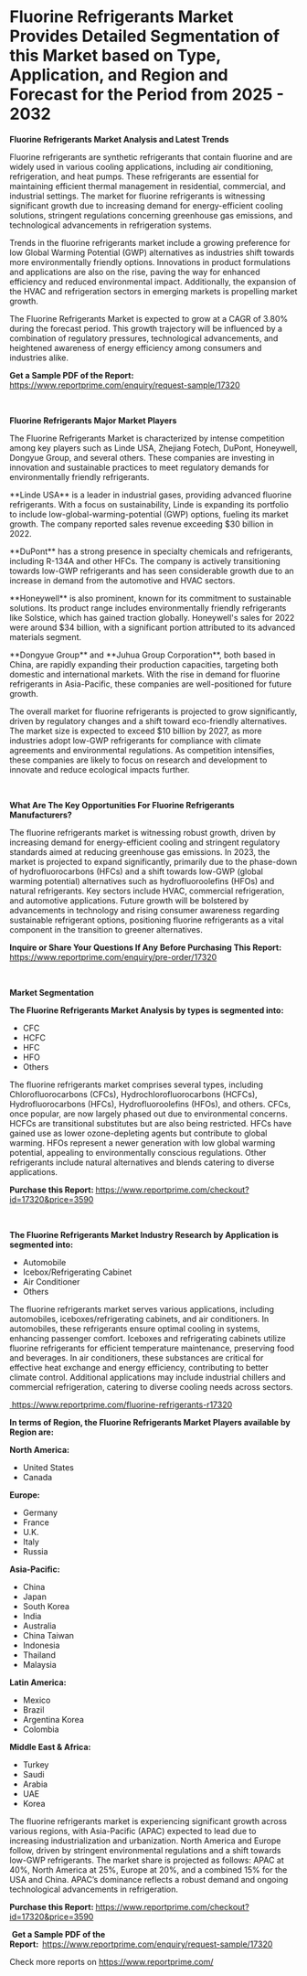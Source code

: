 <p><h1>Fluorine Refrigerants Market Provides Detailed Segmentation of this Market based on Type, Application, and Region and Forecast for the Period from 2025 - 2032</h1></p><p><strong>Fluorine Refrigerants Market Analysis and Latest Trends</strong></p>
<p><p>Fluorine refrigerants are synthetic refrigerants that contain fluorine and are widely used in various cooling applications, including air conditioning, refrigeration, and heat pumps. These refrigerants are essential for maintaining efficient thermal management in residential, commercial, and industrial settings. The market for fluorine refrigerants is witnessing significant growth due to increasing demand for energy-efficient cooling solutions, stringent regulations concerning greenhouse gas emissions, and technological advancements in refrigeration systems.</p><p>Trends in the fluorine refrigerants market include a growing preference for low Global Warming Potential (GWP) alternatives as industries shift towards more environmentally friendly options. Innovations in product formulations and applications are also on the rise, paving the way for enhanced efficiency and reduced environmental impact. Additionally, the expansion of the HVAC and refrigeration sectors in emerging markets is propelling market growth. </p><p>The Fluorine Refrigerants Market is expected to grow at a CAGR of 3.80% during the forecast period. This growth trajectory will be influenced by a combination of regulatory pressures, technological advancements, and heightened awareness of energy efficiency among consumers and industries alike.</p></p>
<p><strong>Get a Sample PDF of the Report:&nbsp;</strong> <a href="https://www.reportprime.com/enquiry/request-sample/17320?utm_campaign=2302&utm_medium=2&utm_source=Github&utm_content=ia&utm_term=18032025&utm_id=fluorine-refrigerants">https://www.reportprime.com/enquiry/request-sample/17320</a></p>
<p>&nbsp;</p>
<p><strong>Fluorine Refrigerants Major Market Players</strong></p>
<p><p>The Fluorine Refrigerants Market is characterized by intense competition among key players such as Linde USA, Zhejiang Fotech, DuPont, Honeywell, Dongyue Group, and several others. These companies are investing in innovation and sustainable practices to meet regulatory demands for environmentally friendly refrigerants.</p><p>**Linde USA** is a leader in industrial gases, providing advanced fluorine refrigerants. With a focus on sustainability, Linde is expanding its portfolio to include low-global-warming-potential (GWP) options, fueling its market growth. The company reported sales revenue exceeding $30 billion in 2022.</p><p>**DuPont** has a strong presence in specialty chemicals and refrigerants, including R-134A and other HFCs. The company is actively transitioning towards low-GWP refrigerants and has seen considerable growth due to an increase in demand from the automotive and HVAC sectors.</p><p>**Honeywell** is also prominent, known for its commitment to sustainable solutions. Its product range includes environmentally friendly refrigerants like Solstice, which has gained traction globally. Honeywell's sales for 2022 were around $34 billion, with a significant portion attributed to its advanced materials segment.</p><p>**Dongyue Group** and **Juhua Group Corporation**, both based in China, are rapidly expanding their production capacities, targeting both domestic and international markets. With the rise in demand for fluorine refrigerants in Asia-Pacific, these companies are well-positioned for future growth.</p><p>The overall market for fluorine refrigerants is projected to grow significantly, driven by regulatory changes and a shift toward eco-friendly alternatives. The market size is expected to exceed $10 billion by 2027, as more industries adopt low-GWP refrigerants for compliance with climate agreements and environmental regulations. As competition intensifies, these companies are likely to focus on research and development to innovate and reduce ecological impacts further.</p></p>
<p>&nbsp;</p>
<p><strong>What Are The Key Opportunities For Fluorine Refrigerants Manufacturers?</strong></p>
<p><p>The fluorine refrigerants market is witnessing robust growth, driven by increasing demand for energy-efficient cooling and stringent regulatory standards aimed at reducing greenhouse gas emissions. In 2023, the market is projected to expand significantly, primarily due to the phase-down of hydrofluorocarbons (HFCs) and a shift towards low-GWP (global warming potential) alternatives such as hydrofluoroolefins (HFOs) and natural refrigerants. Key sectors include HVAC, commercial refrigeration, and automotive applications. Future growth will be bolstered by advancements in technology and rising consumer awareness regarding sustainable refrigerant options, positioning fluorine refrigerants as a vital component in the transition to greener alternatives.</p></p>
<p><strong>Inquire or Share Your Questions If Any Before Purchasing This Report:</strong> <a href="https://www.reportprime.com/enquiry/pre-order/17320?utm_campaign=2302&utm_medium=2&utm_source=Github&utm_content=ia&utm_term=18032025&utm_id=fluorine-refrigerants">https://www.reportprime.com/enquiry/pre-order/17320</a></p>
<p>&nbsp;</p>
<p><strong>Market Segmentation</strong></p>
<p><strong>The Fluorine Refrigerants Market Analysis by types is segmented into:</strong></p>
<p><ul><li>CFC</li><li>HCFC</li><li>HFC</li><li>HFO</li><li>Others</li></ul></p>
<p><p>The fluorine refrigerants market comprises several types, including Chlorofluorocarbons (CFCs), Hydrochlorofluorocarbons (HCFCs), Hydrofluorocarbons (HFCs), Hydrofluoroolefins (HFOs), and others. CFCs, once popular, are now largely phased out due to environmental concerns. HCFCs are transitional substitutes but are also being restricted. HFCs have gained use as lower ozone-depleting agents but contribute to global warming. HFOs represent a newer generation with low global warming potential, appealing to environmentally conscious regulations. Other refrigerants include natural alternatives and blends catering to diverse applications.</p></p>
<p><strong>Purchase this Report:&nbsp;</strong><a href="https://www.reportprime.com/checkout?id=17320&price=3590&utm_campaign=2302&utm_medium=2&utm_source=Github&utm_content=ia&utm_term=18032025&utm_id=fluorine-refrigerants">https://www.reportprime.com/checkout?id=17320&price=3590</a></p>
<p>&nbsp;</p>
<p><strong>The Fluorine Refrigerants Market Industry Research by Application is segmented into:</strong></p>
<p><ul><li>Automobile</li><li>Icebox/Refrigerating Cabinet</li><li>Air Conditioner</li><li>Others</li></ul></p>
<p><p>The fluorine refrigerants market serves various applications, including automobiles, iceboxes/refrigerating cabinets, and air conditioners. In automobiles, these refrigerants ensure optimal cooling in systems, enhancing passenger comfort. Iceboxes and refrigerating cabinets utilize fluorine refrigerants for efficient temperature maintenance, preserving food and beverages. In air conditioners, these substances are critical for effective heat exchange and energy efficiency, contributing to better climate control. Additional applications may include industrial chillers and commercial refrigeration, catering to diverse cooling needs across sectors.</p></p>
<p><a href="https://www.reportprime.com/fluorine-refrigerants-r17320?utm_campaign=2302&utm_medium=2&utm_source=Github&utm_content=ia&utm_term=18032025&utm_id=fluorine-refrigerants">&nbsp;https://www.reportprime.com/fluorine-refrigerants-r17320</a></p>
<p><strong>In terms of Region, the Fluorine Refrigerants Market Players available by Region are:</strong></p>
<p>
    <p> <strong> North America: </strong>
        <ul>
            <li>United States</li>
            <li>Canada</li>
        </ul>
        </p> 
    <p> <strong> Europe: </strong>
        <ul>
            <li>Germany</li>
            <li>France</li>
            <li>U.K.</li>
            <li>Italy</li>
            <li>Russia</li>
        </ul>
        </p> 
    <p> <strong> Asia-Pacific: </strong>
        <ul>
            <li>China</li>
            <li>Japan</li>
            <li>South Korea</li>
            <li>India</li>
            <li>Australia</li>
            <li>China Taiwan</li>
            <li>Indonesia</li>
            <li>Thailand</li>
            <li>Malaysia</li>
        </ul>
        </p> 
    <p> <strong> Latin America: </strong>
        <ul>
            <li>Mexico</li>
            <li>Brazil</li>
            <li>Argentina Korea</li>
            <li>Colombia</li>
        </ul>
        </p> 
    <p> <strong> Middle East & Africa: </strong>
        <ul>
            <li>Turkey</li>
            <li>Saudi</li>
            <li>Arabia</li>
            <li>UAE</li>
            <li>Korea</li>
        </ul>
    </p>
    </p>
<p><p>The fluorine refrigerants market is experiencing significant growth across various regions, with Asia-Pacific (APAC) expected to lead due to increasing industrialization and urbanization. North America and Europe follow, driven by stringent environmental regulations and a shift towards low-GWP refrigerants. The market share is projected as follows: APAC at 40%, North America at 25%, Europe at 20%, and a combined 15% for the USA and China. APAC’s dominance reflects a robust demand and ongoing technological advancements in refrigeration.</p></p>
<p><strong>Purchase this Report: </strong><a href="https://www.reportprime.com/checkout?id=17320&price=3590&utm_campaign=2302&utm_medium=2&utm_source=Github&utm_content=ia&utm_term=18032025&utm_id=fluorine-refrigerants">https://www.reportprime.com/checkout?id=17320&price=3590</a></p>
<p>&nbsp;<strong>Get a Sample PDF of the Report:&nbsp;&nbsp;</strong><a href="https://www.reportprime.com/enquiry/request-sample/17320?utm_campaign=2302&utm_medium=2&utm_source=Github&utm_content=ia&utm_term=18032025&utm_id=fluorine-refrigerants">https://www.reportprime.com/enquiry/request-sample/17320</a></p>
<p><strong></strong></p>
<p>Check more reports on <a href="https://www.reportprime.com/?utm_campaign=2302&utm_medium=2&utm_source=Github&utm_content=ia&utm_term=18032025&utm_id=fluorine-refrigerants">https://www.reportprime.com/</a></p>